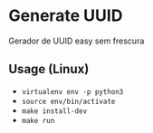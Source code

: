 # Generate UUID
Gerador de UUID easy sem frescura


## Usage (Linux)
- `virtualenv env -p python3`
- `source env/bin/activate`
- `make install-dev`
- `make run`